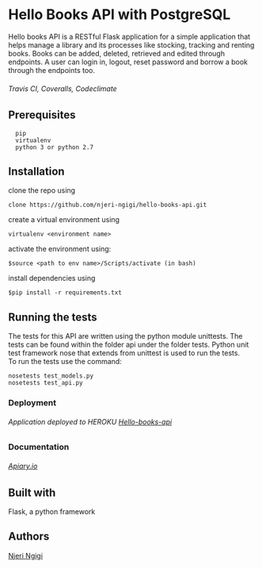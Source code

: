 # Hello Books API with PostgreSQL
Hello books API is a RESTful Flask application for a simple application that helps manage a library and its processes like stocking, tracking and renting books. Books can be added, deleted, retrieved and edited through endpoints. A user can login in, logout, reset password and borrow a book through the endpoints too. 
###### Travis CI, Coveralls, Codeclimate

## Prerequisites
      pip
      virtualenv
      python 3 or python 2.7
      

## Installation
   clone the repo using
   ```
   clone https://github.com/njeri-ngigi/hello-books-api.git
   ```
   create a virtual environment using 
   ```
   virtualenv <environment name>
   ```
   activate the environment using:
   ```
   $source <path to env name>/Scripts/activate (in bash)
   ```
   install dependencies using 
   ```
   $pip install -r requirements.txt
   ```
      

## Running the tests
  The tests for this API are written using the python module unittests. The tests can be found within the folder api under the folder tests.
  Python unit test framework nose that extends from unittest is used to run the tests.<br>
  To run the tests use the command:
      
   ```
   nosetests test_models.py
   nosetests test_api.py
  ```
   
### Deployment
###### Application deployed to HEROKU [Hello-books-api](https://my-hello-books-api.herokuapp.com/)

### Documentation
###### [Apiary.io](https://hellobooksapi3.docs.apiary.io/#)

## Built with 
   Flask, a python framework
   
## Authors
[Njeri Ngigi](https://github.com/njeri-ngigi)

